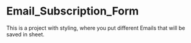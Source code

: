 # Email_Subscription_Form
This is a project with styling, where you put different Emails that will be saved in sheet.
